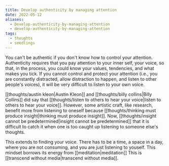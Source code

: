 ```yaml
---
title: Develop authenticity by managing attention
date: 2022-05-12
aliases:
  - Develop-authenticity-by-managing-attention
  - develop-authenticity-by-managing-attention
tags:
  - thoughts
  - seedlings
---
```

You can't be authentic if you don't know how to control your attention. Authenticity requires that you pay attention to your inner self, your voice, so that, in the process, you could know your values, tendencies, and what makes you tick. If you cannot control and protect your attention (i.e., you are constantly distracted, allow distraction to happen, and listen to other people's voices), it will be very difficult to listen to your own voice.

[[thoughts/austin kleon|Austin Kleon]] and [[thoughts/billy collins|Billy Collins]] did say that [[thoughts/listen to others to hear your voice|listen to others to hear your voice]]. However, some artistic craft, like research, benefit more from listening to oneself because [[thoughts/thinking must produce insight|thinking must produce insight]]. Now, [[thoughts/insight cannot be predetermined|insight cannot be predetermined]] that it is difficult to catch it when one is too caught up listening to someone else's thoughts.

This extends to finding your voice. There has to be a time, a space in a day, where you are not consuming, and you are just listening to youself. This mindset borrows its energy from [[meditation|meditation]] This is [[transcend without media|transcend without media]].